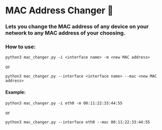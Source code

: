 # MAC Address Changer 🥷

### Lets you change the MAC address of any device on your network to any MAC address of your choosing.

### How to use:
```
python3 mac_changer.py -i <interface name> -m <new MAC address>
```
or
```
python3 mac_changer.py --interface <interface name> --mac <new MAC address>
```

#### Example:
```
python3 mac_changer.py -i eth0 -m 00:11:22:33:44:55
```
or
```
python3 mac_changer.py --interface eth0 --mac 00:11:22:33:44:55
```
